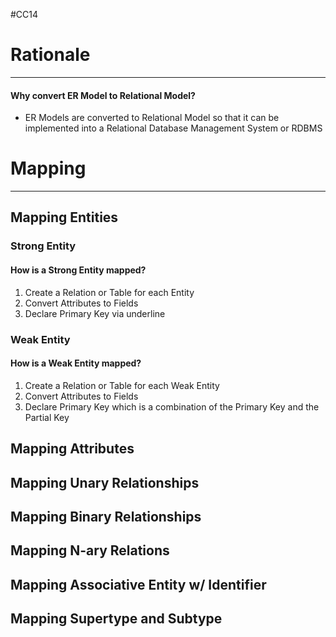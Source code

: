 #CC14 

# Rationale
---
#### Why convert ER Model to Relational Model?
- ER Models are converted to Relational Model so that it can be implemented into a Relational Database Management System or RDBMS

# Mapping
---
## Mapping Entities
### Strong Entity
#### How is a Strong Entity mapped?
1. Create a Relation or Table for each Entity
2. Convert Attributes to Fields
3. Declare Primary Key via underline
### Weak Entity
#### How is a Weak Entity mapped?
1. Create a Relation or Table for each Weak Entity
2. Convert Attributes to Fields
3. Declare Primary Key which is a combination of the Primary Key and the Partial Key
## Mapping Attributes
## Mapping Unary Relationships
## Mapping Binary Relationships
## Mapping N-ary Relations
## Mapping Associative Entity w/ Identifier 
## Mapping Supertype and Subtype
